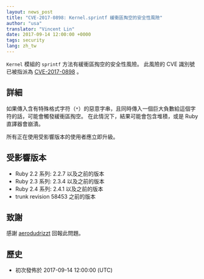 ```yaml
---
layout: news_post
title: "CVE-2017-0898: Kernel.sprintf 緩衝區掏空的安全性風險"
author: "usa"
translator: "Vincent Lin"
date: 2017-09-14 12:00:00 +0000
tags: security
lang: zh_tw
---
```


`Kernel` 模組的 `sprintf` 方法有緩衝區掏空的安全性風險。
此風險的 CVE 識別號已被指派為 [CVE-2017-0898](http://cve.mitre.org/cgi-bin/cvename.cgi?name=CVE-2017-0898) 。

## 詳細

如果傳入含有特殊格式字符（`*`）的惡意字串，且同時傳入一個巨大負數給這個字符的話，可能會觸發緩衝區掏空。
在此情況下，結果可能會包含堆積，或是 Ruby 直譯器會崩潰。

所有正在使用受影響版本的使用者應立即升級。

## 受影響版本

* Ruby 2.2 系列: 2.2.7 以及之前的版本
* Ruby 2.3 系列: 2.3.4 以及之前的版本
* Ruby 2.4 系列: 2.4.1 以及之前的版本
* trunk revision 58453 之前的版本

## 致謝

感謝 [aerodudrizzt](https://hackerone.com/aerodudrizzt) 回報此問題。

## 歷史

* 初次發佈於 2017-09-14 12:00:00 (UTC)
